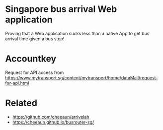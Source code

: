 # Singapore bus arrival Web application

Proving that a Web application sucks less than a native App to get bus arrival time given a bus stop!

# Accountkey

Request for API access from <https://www.mytransport.sg/content/mytransport/home/dataMall/request-for-api.html>

# Related

- <https://github.com/cheeaun/arrivelah>
- <https://cheeaun.github.io/busrouter-sg/>
